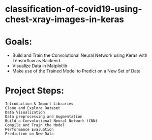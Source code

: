 # classification-of-covid19-using-chest-xray-images-in-keras


Goals:
======
* Build and Train the Convolutional Neural Network using Keras with Tensorflow as Backend
* Visualize Data in Matplotlib
* Make use of the Trained Model to Predict on a New Set of Data

Project Steps:
======
    Introduction & Import Libraries
    Clone and Explore Dataset 
    Data Visualization
    Data preprocessing and Augmentation
    Build a Convolutional Neural Network (CNN)
    Compile and Train the Model
    Performance Evaluation
    Prediction on New Data
